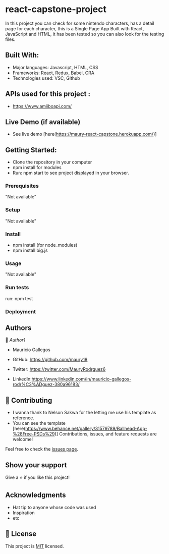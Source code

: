 # react-capstone-project
In this project you can check for some nintendo characters, has a detail page for each character, this is a Single Page App Built with React, JavaScript and HTML,  it has been tested so you can also look for the testing files.

## Built With:

- Major languages: Javascript, HTML, CSS
- Frameworks: React, Redux, Babel, CRA
- Technologies used: VSC, Github

## APIs used for this project : 

- https://www.amiiboapi.com/

## Live Demo (if available)

- See live demo [here(https://maury-react-capstone.herokuapp.com/)]

## Getting Started:
- Clone the repository in your computer
- npm install for modules
- Run: npm start to see project displayed in your browser.

### Prerequisites

"Not available"

### Setup

"Not available"

### Install

- npm install (for node_modules)
- npm install big.js

### Usage

"Not available"

### Run tests

run: npm test

### Deployment



## Authors

👤 *Author1*

- Mauricio Gallegos

- GitHub: https://github.com/maury18
- Twitter: https://twitter.com/MauryRodrguez6
- LinkedIn:https://www.linkedin.com/in/mauricio-gallegos-rodr%C3%ADguez-380a96183/


## 🤝 Contributing

- I wanna thank to Nelson Sakwa for the letting me use his template as reference.
- You can see the template [here(https://www.behance.net/gallery/31579789/Ballhead-App-%28Free-PSDs%29)]
Contributions, issues, and feature requests are welcome!

Feel free to check the [issues page](../../issues/).

## Show your support

Give a ⭐ if you like this project!

## Acknowledgments

- Hat tip to anyone whose code was used
- Inspiration
- etc

## 📝 License

This project is [MIT](./MIT.md) licensed.
